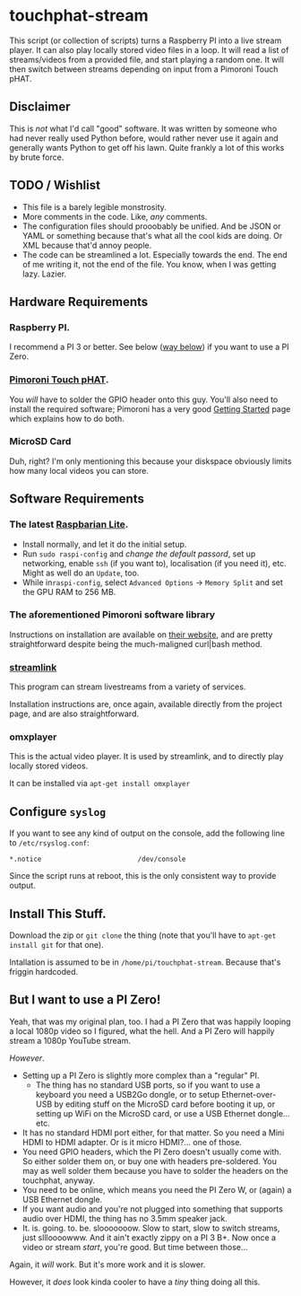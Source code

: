 # touchphat-stream

This script (or collection of scripts) turns a Raspberry PI into a live stream player. It can also play locally stored video files in a loop. It will read a list of streams/videos from a provided file, and start playing a random one. It will then switch between streams depending on input from a Pimoroni Touch pHAT. 

## Disclaimer

This is _not_ what I'd call "good" software. It was written by someone who had never really used Python before, would rather never use it again and generally wants Python to get off his lawn. Quite frankly a lot of this works by brute force. 

## TODO / Wishlist

* This file is a barely legible monstrosity. 
* More comments in the code. Like, _any_ comments. 
* The configuration files should prooobably be unified. And be JSON or YAML or something because that's what all the cool kids are doing. Or XML because that'd annoy people. 
* The code can be streamlined a lot. Especially towards the end. The end of me writing it, not the end of the file. You know, when I was getting lazy. Lazier. 

## Hardware Requirements

### Raspberry PI. 

I recommend a PI 3 or better. See below ([way below](#but-i-want-to-use-a-pi-zero)) if you want to use a PI Zero. 

### [Pimoroni Touch pHAT](https://shop.pimoroni.com/products/touch-phat). 

You _will_ have to solder the GPIO header onto this guy. You'll also need to install the required software; Pimoroni has a very good [Getting Started](https://learn.pimoroni.com/tutorial/sandyj/getting-started-with-touch-phat) page which explains how to do both. 

### MicroSD Card

Duh, right? I'm only mentioning this because your diskspace obviously limits how many local videos you can store. 

## Software Requirements

### The latest [Raspbarian Lite](https://www.raspberrypi.org/downloads/raspbian/).

* Install normally, and let it do the initial setup.
* Run ``sudo raspi-config`` and *change the default passord*, set up networking, enable ``ssh`` (if you want to), localisation (if you need it), etc. Might as well do an ``Update``, too. 
* While in``raspi-config``, select ``Advanced Options`` -> ``Memory Split`` and set the GPU RAM to 256 MB. 

### The aforementioned Pimoroni software library

Instructions on installation are available on [their website](https://learn.pimoroni.com/tutorial/sandyj/getting-started-with-touch-phat), and are pretty straightforward despite being the much-maligned curl|bash method.

### [streamlink](https://github.com/streamlink/streamlink)

This program can stream livestreams from a variety of services. 

Installation instructions are, once again, available directly from the project page, and are also straightforward. 

### omxplayer

This is the actual video player. It is used by streamlink, and to directly play locally stored videos.

It can be installed via ```apt-get install omxplayer```

## Configure ``syslog``

If you want to see any kind of output on the console, add the following line to ```/etc/rsyslog.conf```:

```*.notice                        /dev/console```

Since the script runs at reboot, this is the only consistent way to provide output. 

## Install This Stuff.

Download the zip or ``git clone`` the thing (note that you'll have to ``apt-get install git`` for that one). 

Intallation is assumed to be in ``/home/pi/touchphat-stream``. Because that's friggin hardcoded. 


## But I want to use a PI Zero!

Yeah, that was my original plan, too. I had a PI Zero that was happily looping a local 1080p video so I figured, what the hell. And a PI Zero will happily stream a 1080p YouTube stream. 

*However*. 

* Setting up a PI Zero is slightly more complex than a "regular" PI. 
  * The thing has no standard USB ports, so if you want to use a keyboard you need a USB2Go dongle, or to setup Ethernet-over-USB by editing stuff on the MicroSD card before booting it up, or setting up WiFi on the MicroSD card, or use a USB Ethernet dongle... etc.
* It has no standard HDMI port either, for that matter. So you need a Mini HDMI to HDMI adapter. Or is it micro HDMI?... one of those. 
* You need GPIO headers, which the PI Zero doesn't usually come with. So either solder them on, or buy one with headers pre-soldered. You may as well solder them because you have to solder the headers on the touchphat, anyway. 
* You need to be online, which means you need the PI Zero W, or (again) a USB Ethernet dongle.  
* If you want audio and you're not plugged into something that supports audio over HDMI, the thing has no 3.5mm speaker jack. 
* It. is. going. to. be. slooooooow. Slow to start, slow to switch streams, just sllloooowww. And it ain't exactly zippy on a PI 3 B+. Now once a video or stream _start_, you're good. But time between those... 

Again, it _will_ work. But it's more work and it is slower. 

However, it _does_ look kinda cooler to have a _tiny_ thing doing all this. 
